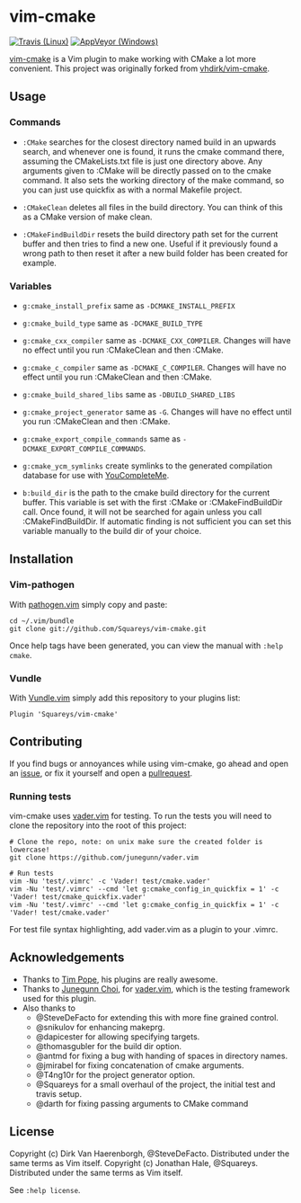 # vim-cmake
[![Travis (Linux)](https://travis-ci.org/Squareys/vim-cmake.svg?branch=master)](https://travis-ci.org/Squareys/vim-cmake)
[![AppVeyor (Windows)](https://ci.appveyor.com/api/projects/status/8x1tk0wbu4564m43?svg=true)](https://ci.appveyor.com/project/Squareys/vim-cmake)

[vim-cmake](https://github.com/Squareys/vim-cmake) is a Vim plugin to make working with CMake a lot more convenient.
This project was originally forked from [vhdirk/vim-cmake](https://github.com/vhdirk/vim-cmake).

## Usage

### Commands

 * `:CMake` searches for the closest directory named build in an upwards search,
and whenever one is found, it runs the cmake command there, assuming the CMakeLists.txt
file is just one directory above. Any arguments given to :CMake will be directly passed
on to the cmake command. It also sets the working directory of the make command, so
you can just use quickfix as with a normal Makefile project.

 * `:CMakeClean` deletes all files in the build directory. You can think of this as a CMake version of make clean.

 * `:CMakeFindBuildDir` resets the build directory path set for the current buffer and then tries to find a new one. Useful if it previously found a wrong path to then reset it after a new build folder has been created for example.

### Variables

 * `g:cmake_install_prefix` same as `-DCMAKE_INSTALL_PREFIX`

 * `g:cmake_build_type` same as `-DCMAKE_BUILD_TYPE`

 * `g:cmake_cxx_compiler` same as `-DCMAKE_CXX_COMPILER`. Changes will have no effect until you run :CMakeClean and then :CMake.

 * `g:cmake_c_compiler` same as `-DCMAKE_C_COMPILER`. Changes will have no effect until you run :CMakeClean and then :CMake.

 * `g:cmake_build_shared_libs` same as `-DBUILD_SHARED_LIBS`

 * `g:cmake_project_generator` same as `-G`. Changes will have no effect until you run :CMakeClean and then :CMake.

 * `g:cmake_export_compile_commands` same as `-DCMAKE_EXPORT_COMPILE_COMMANDS`.

 * `g:cmake_ycm_symlinks` create symlinks to the generated compilation database for use with [YouCompleteMe](https://github.com/Valloric/YouCompleteMe/).

 * `b:build_dir` is the path to the cmake build directory for the current buffer. This variable is set with the first :CMake or :CMakeFindBuildDir call. Once found, it will not be searched for again unless you call :CMakeFindBuildDir. If automatic finding is not sufficient you can set this variable manually to the build dir of your choice.


## Installation


### Vim-pathogen

With [pathogen.vim](https://github.com/tpope/vim-pathogen) simply copy and paste:

    cd ~/.vim/bundle
    git clone git://github.com/Squareys/vim-cmake.git

Once help tags have been generated, you can view the manual with
`:help cmake`.

### Vundle

With [Vundle.vim](https://github.com/VundleVim/Vundle.vim) simply add this repository to your plugins list:

    Plugin 'Squareys/vim-cmake'

## Contributing

If you find bugs or annoyances while using vim-cmake, go ahead and open an [issue](https://github.com/Squareys/vim-cmake/issues), or fix it yourself and open a [pullrequest](https://github.com/Squareys/vim-cmake/pulls).

### Running tests

vim-cmake uses [vader.vim](https://github.com/junegunn/vader.vim) for testing. To run the tests you will need to clone the repository into the root of this project:

```
# Clone the repo, note: on unix make sure the created folder is lowercase!
git clone https://github.com/junegunn/vader.vim

# Run tests
vim -Nu 'test/.vimrc' -c 'Vader! test/cmake.vader'
vim -Nu 'test/.vimrc' --cmd 'let g:cmake_config_in_quickfix = 1' -c 'Vader! test/cmake_quickfix.vader'
vim -Nu 'test/.vimrc' --cmd 'let g:cmake_config_in_quickfix = 1' -c 'Vader! test/cmake.vader'
```

For test file syntax highlighting, add vader.vim as a plugin to your .vimrc.

## Acknowledgements

 * Thanks to [Tim Pope](http://tpo.pe/), his plugins are really awesome.
 * Thanks to [Junegunn Choi](https://junegunn.kr/), for [vader.vim](https://github.com/junegunn/vader.vim), which is the testing framework used for this plugin.
 * Also thanks to
    * @SteveDeFacto for extending this with more fine grained control.
    * @snikulov for enhancing makeprg.
    * @dapicester for allowing specifying targets.
    * @thomasgubler for the build dir option.
    * @antmd for fixing a bug with handing of spaces in directory names.
    * @jmirabel for fixing concatenation of cmake arguments.
    * @T4ng10r for the project generator option.
    * @Squareys for a small overhaul of the project, the initial test and travis setup.
    * @darth for fixing passing arguments to CMake command

## License

Copyright (c) Dirk Van Haerenborgh, @SteveDeFacto. Distributed under the same terms as Vim itself.
Copyright (c) Jonathan Hale, @Squareys. Distributed under the same terms as Vim itself.

See `:help license`.
